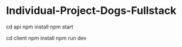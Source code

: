 # Individual-Project-Dogs-Fullstack

cd api
npm install
npm start

cd client
npm install
npm run dev
